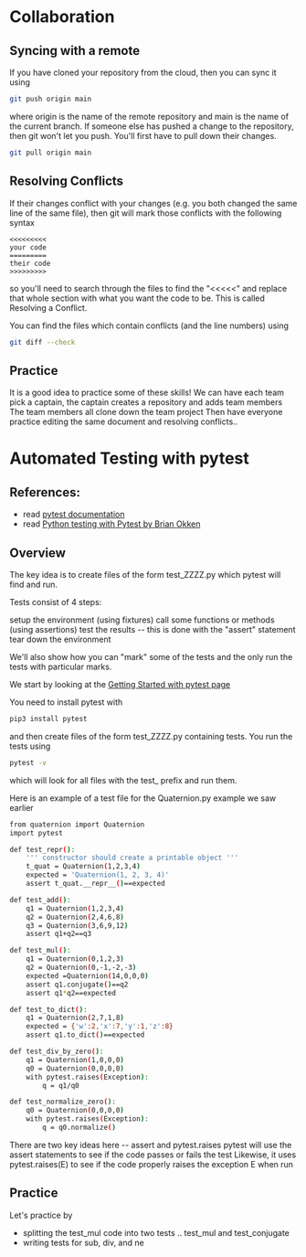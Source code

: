 # Collaboration

## Syncing with a remote
If you have cloned your repository from the cloud, then you can sync it using
``` bash
git push origin main
```
where origin is the name of the remote repository and main is the name of the current branch. If someone else has pushed a change to the repository, then git won't let you push. You'll first have to pull down their changes.
``` bash
git pull origin main
```


## Resolving Conflicts
If their changes conflict with your changes (e.g. you both changed the same line of the same file), then git will mark those conflicts with the following syntax
```
<<<<<<<<<
your code
=========
their code
>>>>>>>>>
```

so  you'll need to search through the files to find the "<<<<<" and replace that whole section with what you want the code to be.  This is called Resolving a Conflict. 

You can find the files which contain conflicts (and the line numbers) using
``` bash
git diff --check
```

## Practice
It is a good idea to practice some of these skills!
We can have each team pick a captain, the captain creates a repository and adds team members
The team members all clone down the team project
Then have everyone practice editing the same document and resolving conflicts..

# Automated Testing with pytest
## References:
* read [pytest documentation](https://docs.pytest.org/en/7.2.x/)
* read [Python testing with Pytest by Brian Okken](https://learning.oreilly.com/library/view/python-testing-with/9781680502848/)

## Overview
The key idea is to create files of the form test_ZZZZ.py which pytest will find and run.

Tests consist of 4 steps:

setup the environment (using fixtures)
call some functions or methods (using assertions)
test the results -- this is done with the "assert" statement
tear down the environment

We'll also show how you can "mark" some of the tests and the only run the tests with particular marks.

We start by looking at the [Getting Started with pytest page](https://docs.pytest.org/en/7.2.x/)

You need to install pytest with
``` bash
pip3 install pytest
```
and then create files of the form test_ZZZZ.py containing tests.
You run the tests using
``` bash
pytest -v
```
which will look for all files with the test_ prefix and run them.

Here is an example of a test file for the Quaternion.py example we saw earlier
``` bash
from quaternion import Quaternion
import pytest

def test_repr():
    ''' constructor should create a printable object '''
    t_quat = Quaternion(1,2,3,4)
    expected = 'Quaternion(1, 2, 3, 4)'
    assert t_quat.__repr__()==expected

def test_add():
    q1 = Quaternion(1,2,3,4)
    q2 = Quaternion(2,4,6,8)
    q3 = Quaternion(3,6,9,12)
    assert q1+q2==q3

def test_mul():
    q1 = Quaternion(0,1,2,3)
    q2 = Quaternion(0,-1,-2,-3)
    expected =Quaternion(14,0,0,0)
    assert q1.conjugate()==q2
    assert q1*q2==expected

def test_to_dict():
    q1 = Quaternion(2,7,1,8)
    expected = {'w':2,'x':7,'y':1,'z':8}
    assert q1.to_dict()==expected

def test_div_by_zero():
    q1 = Quaternion(1,0,0,0)
    q0 = Quaternion(0,0,0,0)
    with pytest.raises(Exception):
        q = q1/q0

def test_normalize_zero():
    q0 = Quaternion(0,0,0,0)
    with pytest.raises(Exception):
        q = q0.normalize()

```
There are two key ideas here -- assert and pytest.raises
pytest will use the assert statements to see if the code passes or fails the test
Likewise, it uses pytest.raises(E) to see if the code properly raises the exception E when run

## Practice
Let's practice by
* splitting the test_mul code into two tests .. test_mul and test_conjugate
* writing tests for sub, div, and ne

